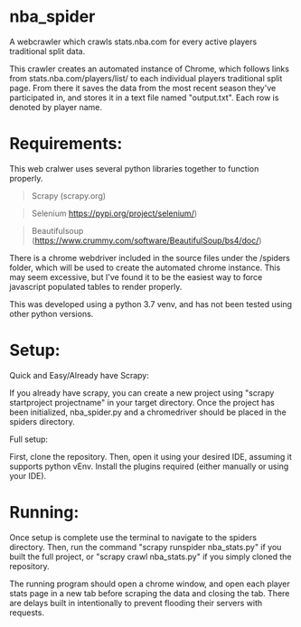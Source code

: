 # nba_spider

A webcrawler which crawls stats.nba.com for every active players traditional split data.

This crawler creates an automated instance of Chrome, which follows links from stats.nba.com/players/list/ to each individual players traditional split page. From there it saves the data from the most recent season they've participated in, and stores it in a text file named "output.txt". Each row is denoted by player name.


# Requirements:

This web cralwer uses several python libraries together to function properly.
> Scrapy  (scrapy.org)

> Selenium   https://pypi.org/project/selenium/)

> Beautifulsoup  (https://www.crummy.com/software/BeautifulSoup/bs4/doc/)

There is a chrome webdriver included in the source files under the /spiders folder, which will be used to create the automated chrome instance. This may seem excessive, but I've found it to be the easiest way to force javascript populated tables to render properly.

This was developed using a python 3.7 venv, and has not been tested using other python versions.

# Setup: 

Quick and Easy/Already have Scrapy:

If you already have scrapy, you can create a new project using "scrapy startproject projectname" in your target directory. Once the project has been initialized, nba_spider.py and a chromedriver should be placed in the spiders directory.

Full setup:

First, clone the repository. Then, open it using your desired IDE, assuming it supports python vEnv. Install the plugins required (either manually or using your IDE).

# Running:
Once setup is complete use the terminal to navigate to the spiders directory. Then, run the command "scrapy runspider nba_stats.py" if you built the full project, or "scrapy crawl nba_stats.py" if you simply cloned the repository.

The running program should open a chrome window, and open each player stats page in a new tab before scraping the data and closing the tab. There are delays built in intentionally to prevent flooding their servers with requests.
